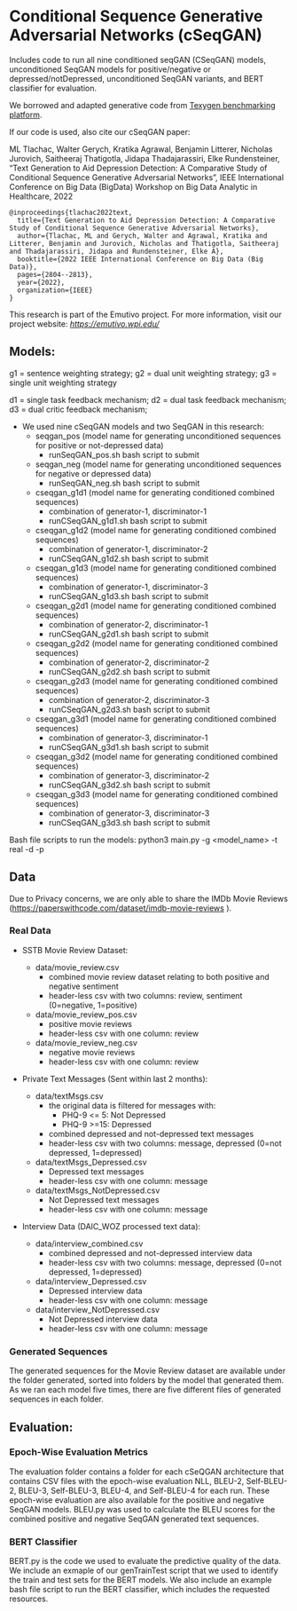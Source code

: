 # Conditional Sequence Generative Adversarial Networks (cSeqGAN)

Includes code to run all nine conditioned seqGAN (CSeqGAN) models, unconditioned SeqGAN models for positive/negative or depressed/notDepressed, unconditioned SeqGAN variants, and BERT classifier for evaluation. 

We borrowed and adapted generative code from [Texygen benchmarking platform](https://github.com/geek-ai/Texygen).

If our code is used, also cite our cSeqGAN paper:

ML Tlachac, Walter Gerych, Kratika Agrawal, Benjamin Litterer, Nicholas Jurovich, Saitheeraj Thatigotla, Jidapa Thadajarassiri, Elke Rundensteiner, “Text Generation to Aid Depression Detection: A Comparative Study of Conditional Sequence Generative Adversarial Networks”, IEEE International Conference on Big Data (BigData) Workshop on Big Data Analytic in Healthcare, 2022

```
@inproceedings{tlachac2022text,
  title={Text Generation to Aid Depression Detection: A Comparative Study of Conditional Sequence Generative Adversarial Networks},
  author={Tlachac, ML and Gerych, Walter and Agrawal, Kratika and Litterer, Benjamin and Jurovich, Nicholas and Thatigotla, Saitheeraj and Thadajarassiri, Jidapa and Rundensteiner, Elke A},
  booktitle={2022 IEEE International Conference on Big Data (Big Data)},
  pages={2804--2813},
  year={2022},
  organization={IEEE}
}
```

This research is part of the Emutivo project. For more information, visit our project website: *https://emutivo.wpi.edu/*

## Models:

g1 = sentence weighting strategy; 
g2 = dual unit weighting strategy; 
g3 = single unit weighting strategy

d1 = single task feedback mechanism; 
d2 = dual task feedback mechanism; 
d3 = dual critic feedback mechanism; 

* We used nine cSeqGAN models and two SeqGAN in this research: 
	* seqgan_pos (model name for generating unconditioned sequences for positive or not-depressed data)
		* runSeqGAN_pos.sh bash script to submit
	* seqgan_neg (model name for generating unconditioned sequences for negative or depressed data)
		* runSeqGAN_neg.sh bash script to submit
	* cseqgan_g1d1 (model name for generating conditioned combined sequences)
		* combination of generator-1, discriminator-1
		* runCSeqGAN_g1d1.sh bash script to submit
	* cseqgan_g1d2 (model name for generating conditioned combined sequences)
		* combination of generator-1, discriminator-2
		* runCSeqGAN_g1d2.sh bash script to submit
	* cseqgan_g1d3 (model name for generating conditioned combined sequences)
		* combination of generator-1, discriminator-3
		* runCSeqGAN_g1d3.sh bash script to submit
	* cseqgan_g2d1 (model name for generating conditioned combined sequences)
		* combination of generator-2, discriminator-1
		* runCSeqGAN_g2d1.sh bash script to submit
	* cseqgan_g2d2 (model name for generating conditioned combined sequences)
		* combination of generator-2, discriminator-2
		* runCSeqGAN_g2d2.sh bash script to submit
	* cseqgan_g2d3 (model name for generating conditioned combined sequences)
		* combination of generator-2, discriminator-3
		* runCSeqGAN_g2d3.sh bash script to submit
	* cseqgan_g3d1 (model name for generating conditioned combined sequences)
		* combination of generator-3, discriminator-1
		* runCSeqGAN_g3d1.sh bash script to submit
	* cseqgan_g3d2 (model name for generating conditioned combined sequences)
		* combination of generator-3, discriminator-2
		* runCSeqGAN_g3d2.sh bash script to submit
	* cseqgan_g3d3 (model name for generating conditioned combined sequences)
		* combination of generator-3, discriminator-3
		* runCSeqGAN_g3d3.sh bash script to submit

Bash file scripts to run the models:
python3 main.py -g <model_name> -t real -d  <path of the data to be used for training> -p <save directory path>


## Data

Due to Privacy concerns, we are only able to share the IMDb Movie Reviews (https://paperswithcode.com/dataset/imdb-movie-reviews ). 

### Real Data
* SSTB Movie Review Dataset:
    * data/movie_review.csv
        * combined movie review dataset relating to both positive and negative sentiment
        * header-less csv with two columns: review, sentiment (0=negative, 1=positive)
    * data/movie_review_pos.csv
        * positive movie reviews
        * header-less csv with one column: review
    * data/movie_review_neg.csv
        * negative movie reviews
        * header-less csv with one column: review
	
* Private Text Messages (Sent within last 2 months):
    * data/textMsgs.csv
        * the original data is filtered for messages with: <br/>
            * PHQ-9 <= 5: Not Depressed
            * PHQ-9 >=15: Depressed
        * combined depressed and not-depressed text messages
        * header-less csv with two columns: message, depressed (0=not depressed, 1=depressed)
    * data/textMsgs_Depressed.csv
        * Depressed text messages
        * header-less csv with one column: message
    * data/textMsgs_NotDepressed.csv
        * Not Depressed text messages
        * header-less csv with one column: message

* Interview Data (DAIC_WOZ processed text data):
    * data/interview_combined.csv
        * combined depressed and not-depressed interview data
        * header-less csv with two columns: message, depressed (0=not depressed, 1=depressed)
    * data/interview_Depressed.csv
        * Depressed interview data
        * header-less csv with one column: message
    * data/interview_NotDepressed.csv
        * Not Depressed interview data
        * header-less csv with one column: message

### Generated Sequences
The generated sequences for the Movie Review dataset are available under the folder generated, sorted into folders by the model that generated them. As we ran each model five times, there are five different files of generated sequences in each folder.


## Evaluation:

### Epoch-Wise Evaluation Metrics
The evaluation folder contains a folder for each cSeQGAN architecture that contains CSV files with the epoch-wise evaluation NLL, BLEU-2, Self-BLEU-2, BLEU-3, Self-BLEU-3, BLEU-4, and Self-BLEU-4 for each run. These epoch-wise evaluation are also available for the positive and negative SeqGAN models. BLEU.py was used to calculate the BLEU scores for the combined positive and negative SeqGAN generated text sequences. 

### BERT Classifier
BERT.py is the code we used to evaluate the predictive quality of the data. We include an exmaple of our genTrainTest script that we used to identify the train and test sets for the BERT models. We also include an example bash file script to run the BERT classifier, which includes the requested resources. 

